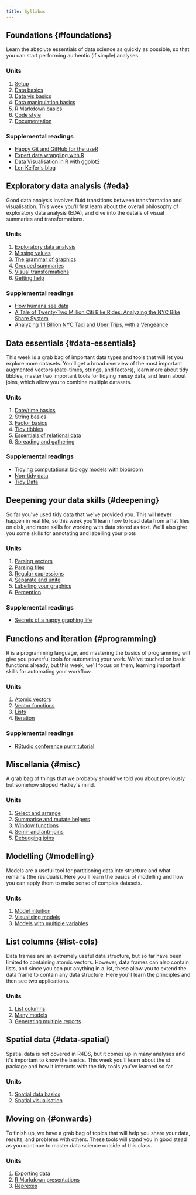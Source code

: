 ```yaml
---
title: Syllabus
---
```


<!-- Generated automatically from syllabus.yml. Do not edit by hand -->

## Foundations {#foundations}

Learn the absolute essentials of data science as quickly as possible, so that
you can start performing authentic (if simple) analyses.

### Units

1. [Setup](setup.md)
1. [Data basics](data-basics.md)
1. [Data vis basics](vis-basics.md)
1. [Data manipulation basics](manip-basics.md)
1. [R Markdown basics](rmarkdown-basics.md)
1. [Code style](code-style.md)
1. [Documentation](documentation.md)

### Supplemental readings

* [Happy Git and GitHub for the useR](supplements.html#happy-git)
* [Expert data wrangling with R](supplements.html#grolemund-wrangle)
* [Data Visualisation in R with ggplot2](supplements.html#woo-vis)
* [Len Keifer's blog](supplements.html#keifer-blog)


## Exploratory data analysis {#eda}

Good data analysis involves fluid transitions between transformation and
visualisation. This week you'll first learn about the overall philosophy of
exploratory data analysis (EDA), and dive into the details of visual summaries
and transformations.

### Units

1. [Exploratory data analysis](eda.md)
1. [Missing values](missing-values.md)
1. [The grammar of graphics](vis-theory.md)
1. [Grouped summaries](vis-summaries.md)
1. [Visual transformations](vis-transformation.md)
1. [Getting help](getting-help.md)

### Supplemental readings

* [How humans see data](supplements.html#rauser-how-humans-see)
* [A Tale of Twenty-Two Million Citi Bike Rides: Analyzing the NYC Bike Share System](supplements.html#schneider-bikes)
* [Analyzing 1.1 Billion NYC Taxi and Uber Trips, with a Vengeance](supplements.html#schneider-taxis)


## Data essentials {#data-essentials}

This week is a grab bag of important data types and tools that will let you
explore more datasets. You'll get a broad overview of the most important
augmented vectors (date-times, strings, and factors), learn more about tidy
tibbles, master two important tools for tidying messy data, and learn about
joins, which allow you to combine multiple datasets.

### Units

1. [Date/time basics](datetime-basics.md)
1. [String basics](string-basics.md)
1. [Factor basics](factor-basics.md)
1. [Tidy tibbles](tidy-tibbles.md)
1. [Essentials of relational data](relational-basics.md)
1. [Spreading and gathering](spread-gather.md)

### Supplemental readings

* [Tidying computational biology models with biobroom](supplements.html#biobroom)
* [Non-tidy data](supplements.html#leek-non-tidy)
* [Tidy Data](supplements.html#wickham-tidy-data)


## Deepening your data skills {#deepening}

So far you've used tidy data that we've provided you. This will __never__
happen in real life, so this week you'll learn how to load data from a flat
files on disk, and more skills for working with data stored as text. We'll also
give you some skills for annotating and labelling your plots

### Units

1. [Parsing vectors](parse-vector.md)
1. [Parsing files](parse-file.md)
1. [Regular expressions](regexps.md)
1. [Separate and unite](separate-unite.md)
1. [Labelling your graphics](vis-labelling.md)
1. [Perception](vis-perception.md)

### Supplemental readings

* [Secrets of a happy graphing life](supplements.html#happy-graphing)


## Functions and iteration {#programming}

R is a programming language, and mastering the basics of programming will give
you powerful tools for automating your work. We've touched on basic functions
already, but this week, we'll focus on them, learning important skills for
automating your workflow.

### Units

1. [Atomic vectors](vectors.md)
1. [Vector functions](vector-functions.md)
1. [Lists](lists.md)
1. [Iteration](iteration.md)

### Supplemental readings

* [RStudio conference purrr tutorial](supplements.html#wickham-purrr)


## Miscellania {#misc}

A grab bag of things that we probably should've told you about previously but
somehow slipped Hadley's mind.

### Units

1. [Select and arrange](select-arrange.md)
1. [Summarise and mutate helpers](manip-helpers.md)
1. [Window functions](window-functions.md)
1. [Semi- and anti-joins](filter-joins.md)
1. [Debugging joins](joins-debugging.md)


## Modelling {#modelling}

Models are a useful tool for partitioning data into structure and what remains
(the residuals). Here you'll learn the basics of modelling and how you can
apply them to make sense of complex datasets.

### Units

1. [Model intuition](model-basics.md)
1. [Visualising models](model-vis.md)
1. [Models with multiple variables](model-multivariate.md)


## List columns {#list-cols}

Data frames are an extremely useful data structure, but so far have been
limited to containing atomic vectors. However, data frames can also contain
lists, and since you can put anything in a list, these allow you to extend the
data frame to contain any data structure. Here you'll learn the principles and
then see two applications.

### Units

1. [List columns](list-cols.md)
1. [Many models](model-many.md)
1. [Generating multiple reports](report-generation.md)


## Spatial data {#data-spatial}

Spatial data is not covered in R4DS, but it comes up in many analyses and it's
important to know the basics. This week you'll learn about the sf package and
how it interacts with the tidy tools you've learned so far.

### Units

1. [Spatial data basics](spatial-basics.md)
1. [Spatial visualisation](spatial-vis.md)


## Moving on {#onwards}

To finish up, we have a grab bag of topics that will help you share your data,
results, and problems with others. These tools will stand you in good stead as
you continue to master data science outside of this class.

### Units

1. [Exporting data](export.md)
1. [R Markdown presentations](rmarkdown-formats.md)
1. [Reprexes](reprexes.md)



